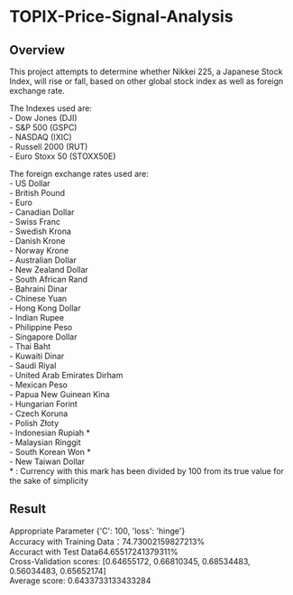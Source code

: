 # TOPIX-Price-Signal-Analysis  

## Overview
This project attempts to determine whether Nikkei 225, a Japanese Stock Index, will rise or fall, based on other global stock index as well as foreign exchange rate.  

The Indexes used are:  
    - Dow Jones (DJI)  
    - S&P 500 (GSPC)  
    - NASDAQ (IXIC)  
    - Russell 2000 (RUT)  
    - Euro Stoxx 50 (STOXX50E)  
  
The foreign exchange rates used are:  
    - US Dollar  
    - British Pound  
    - Euro  
    - Canadian Dollar  
    - Swiss Franc  
    - Swedish Krona  
    - Danish Krone  
    - Norway Krone  
    - Australian Dollar  
    - New Zealand Dollar  
    - South African Rand  
    - Bahraini Dinar  
    - Chinese Yuan  
    - Hong Kong Dollar  
    - Indian Rupee  
    - Philippine Peso  
    - Singapore Dollar  
    - Thai Baht  
    - Kuwaiti Dinar  
    - Saudi Riyal  
    - United Arab Emirates Dirham  
    - Mexican Peso  
    - Papua New Guinean Kina  
    - Hungarian Forint  
    - Czech Koruna  
    - Polish Złoty  
    - Indonesian Rupiah *  
    - Malaysian Ringgit  
    - South Korean Won *  
    - New Taiwan Dollar  
      * : Currency with this mark has been divided by 100 from its true value for the sake of simplicity  
  
## Result  
Appropriate Parameter {'C': 100, 'loss': 'hinge'}  
Accuracy with Training Data：74.73002159827213%  
Accuract with Test Data64.65517241379311%  
Cross-Validation scores: [0.64655172, 0.66810345, 0.68534483, 0.56034483, 0.65652174]  
Average score: 0.6433733133433284  

